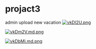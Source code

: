 # projact3

admin upload new vacation
<a href="https://imge.to/i/vkDl2U"><img src="https://b.imge.to/2019/12/04/vkDl2U.md.png" alt="vkDl2U.png" border="0" /></a>

<a href="https://imge.to/i/vkDm2V"><img src="https://b.imge.to/2019/12/04/vkDm2V.md.png" alt="vkDm2V.md.png" border="0"></a>

<a href="https://imge.to/i/vkDbMi"><img src="https://b.imge.to/2019/12/04/vkDbMi.md.png" alt="vkDbMi.md.png" border="0"></a>
